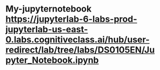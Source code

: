 # My-jupyternotebook https://jupyterlab-6-labs-prod-jupyterlab-us-east-0.labs.cognitiveclass.ai/hub/user-redirect/lab/tree/labs/DS0105EN/Jupyter_Notebook.ipynb

